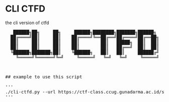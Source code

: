 # CLI CTFD

the cli version of ctfd

<pre>
   ██████╗██╗     ██╗     ██████╗████████╗███████╗██████╗
  ██╔════╝██║     ██║    ██╔════╝╚══██╔══╝██╔════╝██╔══██╗
  ██║     ██║     ██║    ██║        ██║   █████╗  ██║  ██║
  ██║     ██║     ██║    ██║        ██║   ██╔══╝  ██║  ██║
  ╚██████╗███████╗██║    ╚██████╗   ██║   ██║     ██████╔╝
    ╚═════╝╚══════╝╚═╝     ╚═════╝   ╚═╝   ╚═╝     ╚═════╝
<pre>


## example to use this script

'''
./cli-ctfd.py --url https://ctf-class.ccug.gunadarma.ac.id/scoreboard --scoreboard
'''
